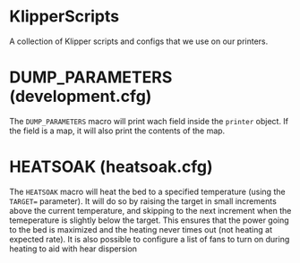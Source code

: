 # KlipperScripts
A collection of Klipper scripts and configs that we use on our printers.

# DUMP_PARAMETERS (development.cfg)

The `DUMP_PARAMETERS` macro will print wach field inside the `printer` object. If the field is a map, it will also print the contents of the map.

# HEATSOAK (heatsoak.cfg)

The `HEATSOAK` macro will heat the bed to a specified temperature (using the `TARGET=` parameter).
It will do so by raising the target in small increments above the current temperature, and skipping to the next increment when the temeperature is slightly
below the target. This ensures that the power going to the bed is maximized and the heating never times out (not heating at expected rate).
It is also possible to configure a list of fans to turn on during heating to aid with hear dispersion
